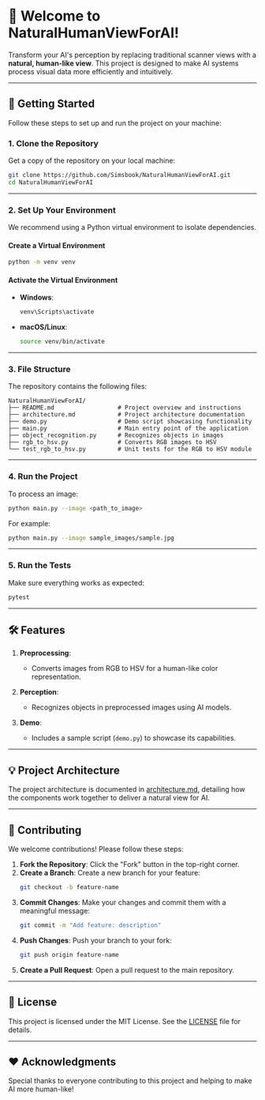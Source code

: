 # 🌟 Welcome to **NaturalHumanViewForAI**!

Transform your AI's perception by replacing traditional scanner views with a **natural, human-like view**. This project is designed to make AI systems process visual data more efficiently and intuitively.

---

## 🚀 Getting Started

Follow these steps to set up and run the project on your machine:

### **1. Clone the Repository**
Get a copy of the repository on your local machine:
```bash
git clone https://github.com/Simsbook/NaturalHumanViewForAI.git
cd NaturalHumanViewForAI
```

---

### **2. Set Up Your Environment**
We recommend using a Python virtual environment to isolate dependencies.

#### **Create a Virtual Environment**
```bash
python -m venv venv
```

#### **Activate the Virtual Environment**
- **Windows**:
  ```bash
  venv\Scripts\activate
  ```
- **macOS/Linux**:
  ```bash
  source venv/bin/activate
  ```

---

### **3. File Structure**
The repository contains the following files:

```
NaturalHumanViewForAI/
├── README.md                  # Project overview and instructions
├── architecture.md            # Project architecture documentation
├── demo.py                    # Demo script showcasing functionality
├── main.py                    # Main entry point of the application
├── object_recognition.py      # Recognizes objects in images
├── rgb_to_hsv.py              # Converts RGB images to HSV
└── test_rgb_to_hsv.py         # Unit tests for the RGB to HSV module
```

---

### **4. Run the Project**
To process an image:
```bash
python main.py --image <path_to_image>
```

For example:
```bash
python main.py --image sample_images/sample.jpg
```

---

### **5. Run the Tests**
Make sure everything works as expected:
```bash
pytest
```

---

## 🛠 Features

1. **Preprocessing**:
   - Converts images from RGB to HSV for a human-like color representation.

2. **Perception**:
   - Recognizes objects in preprocessed images using AI models.

3. **Demo**:
   - Includes a sample script (`demo.py`) to showcase its capabilities.

---

## 💡 Project Architecture
The project architecture is documented in [architecture.md](architecture.md), detailing how the components work together to deliver a natural view for AI.

---

## 🤝 Contributing
We welcome contributions! Please follow these steps:

1. **Fork the Repository**: Click the "Fork" button in the top-right corner.
2. **Create a Branch**: Create a new branch for your feature:
   ```bash
   git checkout -b feature-name
   ```
3. **Commit Changes**: Make your changes and commit them with a meaningful message:
   ```bash
   git commit -m "Add feature: description"
   ```
4. **Push Changes**: Push your branch to your fork:
   ```bash
   git push origin feature-name
   ```
5. **Create a Pull Request**: Open a pull request to the main repository.

---

## 📄 License
This project is licensed under the MIT License. See the [LICENSE](LICENSE) file for details.

---

## ❤️ Acknowledgments
Special thanks to everyone contributing to this project and helping to make AI more human-like!
